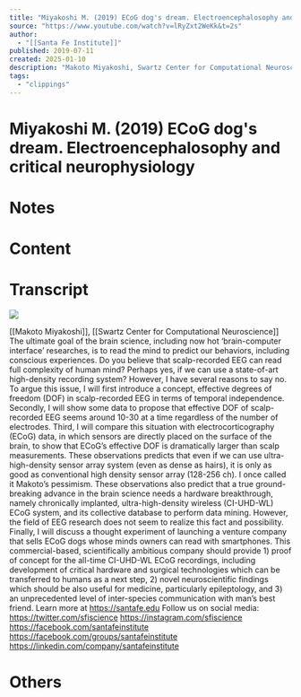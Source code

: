 ```yaml
---
title: "Miyakoshi M. (2019) ECoG dog's dream. Electroencephalosophy and critical neurophysiology."
source: "https://www.youtube.com/watch?v=lRyZxt2WeKk&t=2s"
author:
  - "[[Santa Fe Institute]]"
published: 2019-07-11
created: 2025-01-10
description: "Makoto Miyakoshi, Swartz Center for Computational Neuroscience  The ultimate goal of the brain science, including now hot ‘brain-computer interface’ researches, is to read the mind to predict our beha"
tags:
  - "clippings"
---
```

# Miyakoshi M. (2019) ECoG dog's dream. Electroencephalosophy and critical neurophysiology
# Notes
# Content 
# Transcript
![](https://www.youtube.com/watch?v=lRyZxt2WeKk)  

[[Makoto Miyakoshi]], [[Swartz Center for Computational Neuroscience]] The ultimate goal of the brain science, including now hot ‘brain-computer interface’ researches, is to read the mind to predict our behaviors, including conscious experiences. Do you believe that scalp-recorded EEG can read full complexity of human mind? Perhaps yes, if we can use a state-of-art high-density recording system? However, I have several reasons to say no. To argue this issue, I will first introduce a concept, effective degrees of freedom (DOF) in scalp-recorded EEG in terms of temporal independence. Secondly, I will show some data to propose that effective DOF of scalp-recorded EEG seems around 10-30 at a time regardless of the number of electrodes. Third, I will compare this situation with electrocorticography (ECoG) data, in which sensors are directly placed on the surface of the brain, to show that ECoG’s effective DOF is dramatically larger than scalp measurements. These observations predicts that even if we can use ultra-high-density sensor array system (even as dense as hairs), it is only as good as conventional high density sensor array (128-256 ch). I once called it Makoto’s pessimism. These observations also predict that a true ground-breaking advance in the brain science needs a hardware breakthrough, namely chronically implanted, ultra-high-density wireless (CI-UHD-WL) ECoG system, and its collective database to perform data mining. However, the field of EEG research does not seem to realize this fact and possibility. Finally, I will discuss a thought experiment of launching a venture company that sells ECoG dogs whose minds owners can read with smartphones. This commercial-based, scientifically ambitious company should provide 1) proof of concept for the all-time CI-UHD-WL ECoG recordings, including development of critical hardware and surgical technologies which can be transferred to humans as a next step, 2) novel neuroscientific findings which should be also useful for medicine, particularly epileptology, and 3) an unprecedented level of inter-species communication with man’s best friend. Learn more at https://santafe.edu Follow us on social media: https://twitter.com/sfiscience https://instagram.com/sfiscience https://facebook.com/santafeinstitute https://facebook.com/groups/santafeinstitute https://linkedin.com/company/santafeinstitute
# Others

